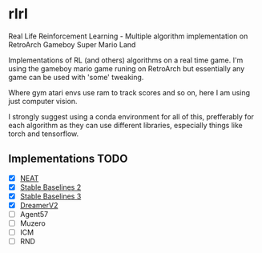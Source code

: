 # rlrl
Real Life Reinforcement Learning - Multiple algorithm implementation on RetroArch Gameboy Super Mario Land

Implementations of RL (and others) algorithms on a real time game. I'm using the gameboy mario game runing on RetroArch but essentially any game can be used with 'some' tweaking.

Where gym atari envs use ram to track scores and so on, here I am using just computer vision.

I strongly suggest using a conda environment for all of this, prefferably for each algorithm as they can use different libraries, especially things like torch and tensorflow.


## Implementations TODO

- [x] [NEAT](neat/Readme.md)
- [x] [Stable Baselines 2](stable_baselines/Readme.md)
- [x] [Stable Baselines 3](stable_baselines_3/Readme.md)
- [x] [DreamerV2](dreamerv2/Readme.md)
- [ ] Agent57
- [ ] Muzero
- [ ] ICM
- [ ] RND
